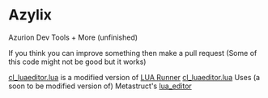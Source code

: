 # Azylix
Azurion Dev Tools + More (unfinished)

If you think you can improve something then make a pull request (Some of this code might not be good but it works)

[cl_luaeditor.lua](https://github.com/Alex9914/Azylix/blob/main/lua/autorun/client/cl_luaeditor.lua) is a modified version of [LUA Runner](https://steamcommunity.com/sharedfiles/filedetails/?id=2323043099)
[cl_luaeditor.lua](https://github.com/Alex9914/Azylix/blob/main/lua/autorun/client/cl_luaeditor.lua) Uses (a soon to be modified version of) Metastruct's [lua_editor](https://github.com/Metastruct/lua_editor/tree/master)
